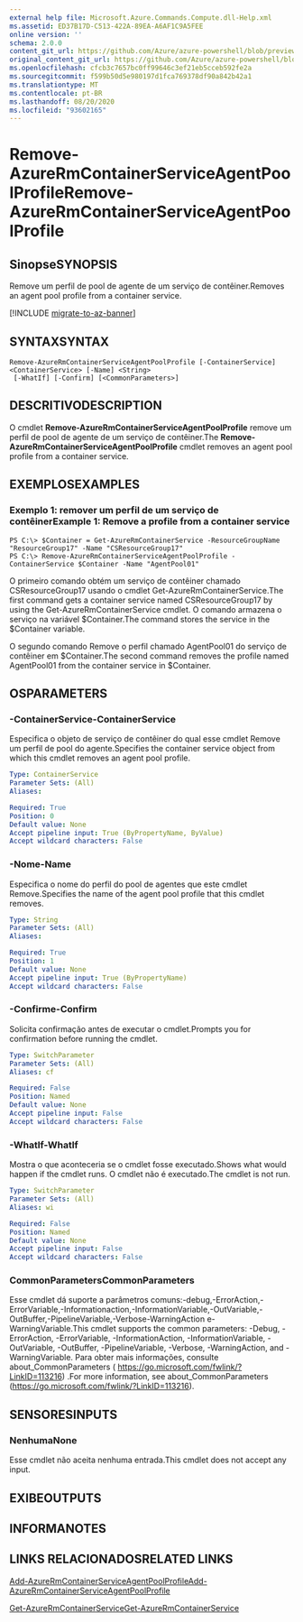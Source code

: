 ```yaml
---
external help file: Microsoft.Azure.Commands.Compute.dll-Help.xml
ms.assetid: ED37B17D-C513-422A-89EA-A6AF1C9A5FEE
online version: ''
schema: 2.0.0
content_git_url: https://github.com/Azure/azure-powershell/blob/preview/src/ResourceManager/Compute/Stack/Commands.Compute/help/Remove-AzureRmContainerServiceAgentPoolProfile.md
original_content_git_url: https://github.com/Azure/azure-powershell/blob/preview/src/ResourceManager/Compute/Stack/Commands.Compute/help/Remove-AzureRmContainerServiceAgentPoolProfile.md
ms.openlocfilehash: cfcb3c7657bc0ff99646c3ef21eb5cceb592fe2a
ms.sourcegitcommit: f599b50d5e980197d1fca769378df90a842b42a1
ms.translationtype: MT
ms.contentlocale: pt-BR
ms.lasthandoff: 08/20/2020
ms.locfileid: "93602165"
---
```

# <span data-ttu-id="0fa40-101">Remove-AzureRmContainerServiceAgentPoolProfile</span><span class="sxs-lookup"><span data-stu-id="0fa40-101">Remove-AzureRmContainerServiceAgentPoolProfile</span></span>

## <span data-ttu-id="0fa40-102">Sinopse</span><span class="sxs-lookup"><span data-stu-id="0fa40-102">SYNOPSIS</span></span>
<span data-ttu-id="0fa40-103">Remove um perfil de pool de agente de um serviço de contêiner.</span><span class="sxs-lookup"><span data-stu-id="0fa40-103">Removes an agent pool profile from a container service.</span></span>

[!INCLUDE [migrate-to-az-banner](../../includes/migrate-to-az-banner.md)]

## <span data-ttu-id="0fa40-104">SYNTAX</span><span class="sxs-lookup"><span data-stu-id="0fa40-104">SYNTAX</span></span>

```
Remove-AzureRmContainerServiceAgentPoolProfile [-ContainerService] <ContainerService> [-Name] <String>
 [-WhatIf] [-Confirm] [<CommonParameters>]
```

## <span data-ttu-id="0fa40-105">DESCRITIVO</span><span class="sxs-lookup"><span data-stu-id="0fa40-105">DESCRIPTION</span></span>
<span data-ttu-id="0fa40-106">O cmdlet **Remove-AzureRmContainerServiceAgentPoolProfile** remove um perfil de pool de agente de um serviço de contêiner.</span><span class="sxs-lookup"><span data-stu-id="0fa40-106">The **Remove-AzureRmContainerServiceAgentPoolProfile** cmdlet removes an agent pool profile from a container service.</span></span>

## <span data-ttu-id="0fa40-107">EXEMPLOS</span><span class="sxs-lookup"><span data-stu-id="0fa40-107">EXAMPLES</span></span>

### <span data-ttu-id="0fa40-108">Exemplo 1: remover um perfil de um serviço de contêiner</span><span class="sxs-lookup"><span data-stu-id="0fa40-108">Example 1: Remove a profile from a container service</span></span>
```
PS C:\> $Container = Get-AzureRmContainerService -ResourceGroupName "ResourceGroup17" -Name "CSResourceGroup17" 
PS C:\> Remove-AzureRmContainerServiceAgentPoolProfile -ContainerService $Container -Name "AgentPool01"
```

<span data-ttu-id="0fa40-109">O primeiro comando obtém um serviço de contêiner chamado CSResourceGroup17 usando o cmdlet Get-AzureRmContainerService.</span><span class="sxs-lookup"><span data-stu-id="0fa40-109">The first command gets a container service named CSResourceGroup17 by using the Get-AzureRmContainerService cmdlet.</span></span>
<span data-ttu-id="0fa40-110">O comando armazena o serviço na variável $Container.</span><span class="sxs-lookup"><span data-stu-id="0fa40-110">The command stores the service in the $Container variable.</span></span>

<span data-ttu-id="0fa40-111">O segundo comando Remove o perfil chamado AgentPool01 do serviço de contêiner em $Container.</span><span class="sxs-lookup"><span data-stu-id="0fa40-111">The second command removes the profile named AgentPool01 from the container service in $Container.</span></span>

## <span data-ttu-id="0fa40-112">OS</span><span class="sxs-lookup"><span data-stu-id="0fa40-112">PARAMETERS</span></span>

### <span data-ttu-id="0fa40-113">-ContainerService</span><span class="sxs-lookup"><span data-stu-id="0fa40-113">-ContainerService</span></span>
<span data-ttu-id="0fa40-114">Especifica o objeto de serviço de contêiner do qual esse cmdlet Remove um perfil de pool do agente.</span><span class="sxs-lookup"><span data-stu-id="0fa40-114">Specifies the container service object from which this cmdlet removes an agent pool profile.</span></span>

```yaml
Type: ContainerService
Parameter Sets: (All)
Aliases: 

Required: True
Position: 0
Default value: None
Accept pipeline input: True (ByPropertyName, ByValue)
Accept wildcard characters: False
```

### <span data-ttu-id="0fa40-115">-Nome</span><span class="sxs-lookup"><span data-stu-id="0fa40-115">-Name</span></span>
<span data-ttu-id="0fa40-116">Especifica o nome do perfil do pool de agentes que este cmdlet Remove.</span><span class="sxs-lookup"><span data-stu-id="0fa40-116">Specifies the name of the agent pool profile that this cmdlet removes.</span></span>

```yaml
Type: String
Parameter Sets: (All)
Aliases: 

Required: True
Position: 1
Default value: None
Accept pipeline input: True (ByPropertyName)
Accept wildcard characters: False
```

### <span data-ttu-id="0fa40-117">-Confirme</span><span class="sxs-lookup"><span data-stu-id="0fa40-117">-Confirm</span></span>
<span data-ttu-id="0fa40-118">Solicita confirmação antes de executar o cmdlet.</span><span class="sxs-lookup"><span data-stu-id="0fa40-118">Prompts you for confirmation before running the cmdlet.</span></span>

```yaml
Type: SwitchParameter
Parameter Sets: (All)
Aliases: cf

Required: False
Position: Named
Default value: None
Accept pipeline input: False
Accept wildcard characters: False
```

### <span data-ttu-id="0fa40-119">-WhatIf</span><span class="sxs-lookup"><span data-stu-id="0fa40-119">-WhatIf</span></span>
<span data-ttu-id="0fa40-120">Mostra o que aconteceria se o cmdlet fosse executado.</span><span class="sxs-lookup"><span data-stu-id="0fa40-120">Shows what would happen if the cmdlet runs.</span></span> <span data-ttu-id="0fa40-121">O cmdlet não é executado.</span><span class="sxs-lookup"><span data-stu-id="0fa40-121">The cmdlet is not run.</span></span>

```yaml
Type: SwitchParameter
Parameter Sets: (All)
Aliases: wi

Required: False
Position: Named
Default value: None
Accept pipeline input: False
Accept wildcard characters: False
```

### <span data-ttu-id="0fa40-122">CommonParameters</span><span class="sxs-lookup"><span data-stu-id="0fa40-122">CommonParameters</span></span>
<span data-ttu-id="0fa40-123">Esse cmdlet dá suporte a parâmetros comuns:-debug,-ErrorAction,-ErrorVariable,-Informationaction,-InformationVariable,-OutVariable,-OutBuffer,-PipelineVariable,-Verbose-WarningAction e-WarningVariable.</span><span class="sxs-lookup"><span data-stu-id="0fa40-123">This cmdlet supports the common parameters: -Debug, -ErrorAction, -ErrorVariable, -InformationAction, -InformationVariable, -OutVariable, -OutBuffer, -PipelineVariable, -Verbose, -WarningAction, and -WarningVariable.</span></span> <span data-ttu-id="0fa40-124">Para obter mais informações, consulte about_CommonParameters ( https://go.microsoft.com/fwlink/?LinkID=113216) .</span><span class="sxs-lookup"><span data-stu-id="0fa40-124">For more information, see about_CommonParameters (https://go.microsoft.com/fwlink/?LinkID=113216).</span></span>

## <span data-ttu-id="0fa40-125">SENSORES</span><span class="sxs-lookup"><span data-stu-id="0fa40-125">INPUTS</span></span>

### <span data-ttu-id="0fa40-126">Nenhuma</span><span class="sxs-lookup"><span data-stu-id="0fa40-126">None</span></span>
<span data-ttu-id="0fa40-127">Esse cmdlet não aceita nenhuma entrada.</span><span class="sxs-lookup"><span data-stu-id="0fa40-127">This cmdlet does not accept any input.</span></span>

## <span data-ttu-id="0fa40-128">EXIBE</span><span class="sxs-lookup"><span data-stu-id="0fa40-128">OUTPUTS</span></span>

## <span data-ttu-id="0fa40-129">INFORMA</span><span class="sxs-lookup"><span data-stu-id="0fa40-129">NOTES</span></span>

## <span data-ttu-id="0fa40-130">LINKS RELACIONADOS</span><span class="sxs-lookup"><span data-stu-id="0fa40-130">RELATED LINKS</span></span>

[<span data-ttu-id="0fa40-131">Add-AzureRmContainerServiceAgentPoolProfile</span><span class="sxs-lookup"><span data-stu-id="0fa40-131">Add-AzureRmContainerServiceAgentPoolProfile</span></span>](./Add-AzureRmContainerServiceAgentPoolProfile.md)

[<span data-ttu-id="0fa40-132">Get-AzureRmContainerService</span><span class="sxs-lookup"><span data-stu-id="0fa40-132">Get-AzureRmContainerService</span></span>](./Get-AzureRmContainerService.md)


